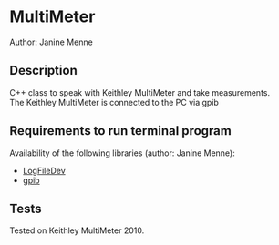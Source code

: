 # MultiMeter
Author: Janine Menne

## Description
C++ class to speak with Keithley MultiMeter and take measurements.  
The Keithley MultiMeter is connected to the PC via gpib

## Requirements to run terminal program

Availability of the following libraries (author: Janine Menne):  
* [LogFileDev][4]  
* [gpib][5] 

## Tests
Tested on Keithley MultiMeter 2010.


[1]: https://github.com/jamenne/Keithley_SourceMeter_Control
[2]: https://github.com/jamenne/Keithley_MultiMeter_Control
[3]: https://github.com/jamenne/PeltierElementControl
[4]: https://github.com/jamenne/Device_Logfiles  
[5]: https://github.com/jamenne/gpib 